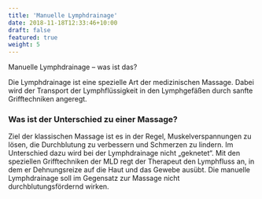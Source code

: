 ```yaml
---
title: 'Manuelle Lymphdrainage'
date: 2018-11-18T12:33:46+10:00
draft: false
featured: true
weight: 5
---
```


Manuelle Lymphdrainage – was ist das?

Die Lymphdrainage ist eine spezielle Art der medizinischen Massage. Dabei wird der Transport der Lymphflüssigkeit in den Lymphgefäßen durch sanfte Grifftechniken angeregt.

### Was ist der Unterschied zu einer Massage?

Ziel der klassischen Massage ist es in der Regel, Muskelverspannungen zu lösen, die Durchblutung zu verbessern und Schmerzen zu lindern. Im Unterschied dazu wird bei der Lymphdrainage nicht „geknetet“. Mit den speziellen Grifftechniken der MLD regt der Therapeut den Lymphfluss an, in dem er Dehnungsreize auf die Haut und das Gewebe ausübt. Die manuelle Lymphdrainage soll im Gegensatz zur Massage nicht durchblutungsfördernd wirken.

